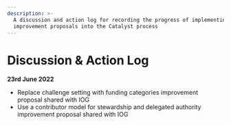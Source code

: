 ```yaml
---
description: >-
  A discussion and action log for recording the progress of implementing
  improvement proposals into the Catalyst process
---
```


# Discussion & Action Log

**23rd June 2022**

* Replace challenge setting with funding categories improvement proposal shared with IOG
* Use a contributor model for stewardship and delegated authority improvement proposal shared with IOG&#x20;
